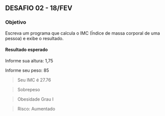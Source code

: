 
## DESAFIO 02 - 18/FEV
### Objetivo
Escreva um programa que calcula o IMC (Índice de massa corporal de uma pessoa) e exibe o resultado.
#### Resultado esperado
Informe sua altura: 1,75

Informe seu peso: 85

> Seu IMC é 27.76

> Sobrepeso

> Obesidade Grau I

> Risco: Aumentado
